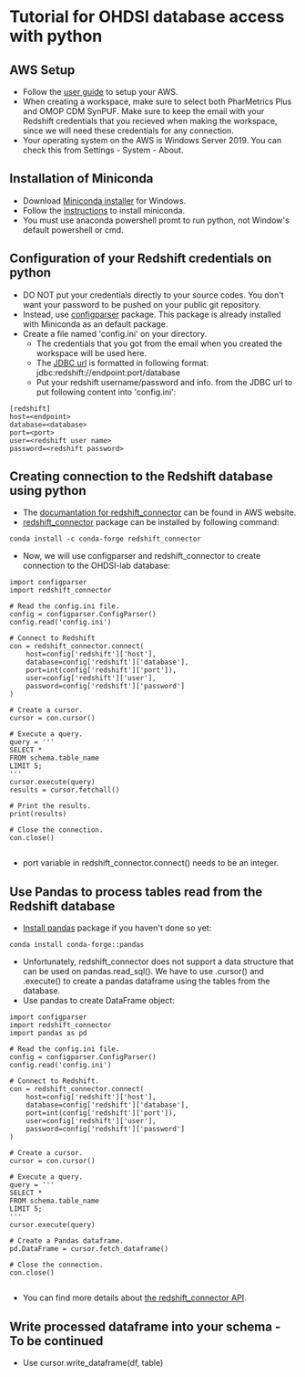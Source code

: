 # Tutorial for OHDSI database access with python
## AWS Setup
* Follow the [user guide](https://northeastern.sharepoint.com/sites/OHDSINortheastern/Shared%20Documents/Forms/AllItems.aspx?ct=1730181131359&or=OWA%2DNT%2DMail&cid=53292a02%2Da869%2D233d%2D6d85%2D6b3f16dcddb5&ga=1&id=%2Fsites%2FOHDSINortheastern%2FShared%20Documents%2FOHDSI%20Lab%20%2D%20User%20Group%2FUser%20Guide%2FLatest%2FOHDSI%20LAB%20User%20Guide%2Epdf&viewid=e9534233%2D4089%2D42ed%2D8956%2D298feac7e723&parent=%2Fsites%2FOHDSINortheastern%2FShared%20Documents%2FOHDSI%20Lab%20%2D%20User%20Group%2FUser%20Guide%2FLatest) to setup your AWS.
* When creating a workspace, make sure to select both PharMetrics Plus and OMOP CDM SynPUF. Make sure to keep the email with your Redshift credentials that you recieved when making the workspace, since we will need these credentials for any connection.
* Your operating system on the AWS is Windows Server 2019. You can check this from Settings - System - About.

## Installation of Miniconda
* Download [Miniconda installer](https://docs.anaconda.com/miniconda/miniconda-other-installer-links/) for Windows.
* Follow the [instructions](https://docs.anaconda.com/miniconda/miniconda-install/) to install miniconda.
* You must use anaconda powershell promt to run python, not Window's default powershell or cmd.

## Configuration of your Redshift credentials on python
* DO NOT put your credentials directly to your source codes. You don't want your password to be pushed on your public git repository.
* Instead, use [configparser](https://docs.python.org/3/library/configparser.html) package. This package is already installed with Miniconda as an default package.
* Create a file named 'config.ini' on your directory.
  * The credentials that you got from the email when you created the workspace will be used here.
  * The [JDBC url](https://docs.aws.amazon.com/redshift/latest/mgmt/jdbc20-obtain-url.html) is formatted in following format: jdbc:redshift://endpoint:port/database
  * Put your redshift username/password and info. from the JDBC url to put following content into 'config.ini':
```
[redshift]
host=<endpoint>
database=<database>
port=<port>
user=<redshift user name>
password=<redshift password>
```


## Creating connection to the Redshift database using python
* The [documantation for redshift_connector](https://docs.aws.amazon.com/redshift/latest/mgmt/python-redshift-driver.html) can be found in AWS website.
* [redshift_connector](https://docs.aws.amazon.com/redshift/latest/mgmt/python-driver-install.html) package can be installed by following command:
```
conda install -c conda-forge redshift_connector
```



* Now, we will use configparser and redshift_connector to create connection to the OHDSI-lab database:
```
import configparser
import redshift_connector

# Read the config.ini file.
config = configparser.ConfigParser()
config.read('config.ini')

# Connect to Redshift
con = redshift_connector.connect(
    host=config['redshift']['host'],
    database=config['redshift']['database'],
    port=int(config['redshift']['port']),
    user=config['redshift']['user'],
    password=config['redshift']['password']
)

# Create a cursor.
cursor = con.cursor()

# Execute a query.
query = '''
SELECT * 
FROM schema.table_name
LIMIT 5;
'''
cursor.execute(query)
results = cursor.fetchall()

# Print the results.
print(results)

# Close the connection.
con.close()


```
* port variable in redshift_connector.connect() needs to be an integer.

## Use Pandas to process tables read from the Redshift database
* [Install pandas](https://anaconda.org/conda-forge/pandas) package if you haven't done so yet:
```
conda install conda-forge::pandas
```


* Unfortunately, redshift_connector does not support a data structure that can be used on pandas.read_sql(). We have to use .cursor() and .execute() to create a pandas dataframe using the tables from the database.
* Use pandas to create DataFrame object:

```
import configparser
import redshift_connector
import pandas as pd

# Read the config.ini file.
config = configparser.ConfigParser()
config.read('config.ini')

# Connect to Redshift.
con = redshift_connector.connect(
    host=config['redshift']['host'],
    database=config['redshift']['database'],
    port=int(config['redshift']['port']),
    user=config['redshift']['user'],
    password=config['redshift']['password']
)

# Create a cursor.
cursor = con.cursor()

# Execute a query.
query = '''
SELECT * 
FROM schema.table_name
LIMIT 5;
'''
cursor.execute(query)

# Create a Pandas dataframe.
pd.DataFrame = cursor.fetch_dataframe()

# Close the connection.
con.close()


```
* You can find more details about [the redshift_connector API](https://docs.aws.amazon.com/redshift/latest/mgmt/python-api-reference.html).

## Write processed dataframe into your schema - To be continued
* Use cursor.write_dataframe(df, table)
